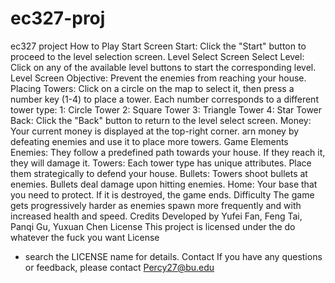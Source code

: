 # ec327-proj
ec327 project
How to Play
Start Screen Start: Click the "Start" button to proceed to the level selection screen.
Level Select Screen Select Level: Click on any of the available level buttons to start the corresponding level. 
Level Screen Objective: Prevent the enemies from reaching your house. 
Placing Towers: Click on a circle on the map to select it, then press a number key (1-4) to place a tower. Each number corresponds to a different tower type: 
1: Circle Tower 
2: Square Tower
3: Triangle Tower 
4: Star Tower 
Back: Click the "Back" button to return to the level select screen.
Money: Your current money is displayed at the top-right corner. 
arn money by defeating enemies and use it to place more towers. 
Game Elements Enemies: They follow a predefined path towards your house. If they reach it, they will damage it. 
Towers: Each tower type has unique attributes. Place them strategically to defend your house. 
Bullets: Towers shoot bullets at enemies. Bullets deal damage upon hitting enemies. 
Home: Your base that you need to protect. If it is destroyed, the game ends. 
Difficulty The game gets progressively harder as enemies spawn more frequently and with increased health and speed. 
Credits Developed by  Yufei Fan, Feng Tai, Panqi Gu, Yuxuan Chen License This project is licensed under the do whatever the fuck you want License
- search the LICENSE name for details. Contact If you have any questions or feedback, please contact Percy27@bu.edu
